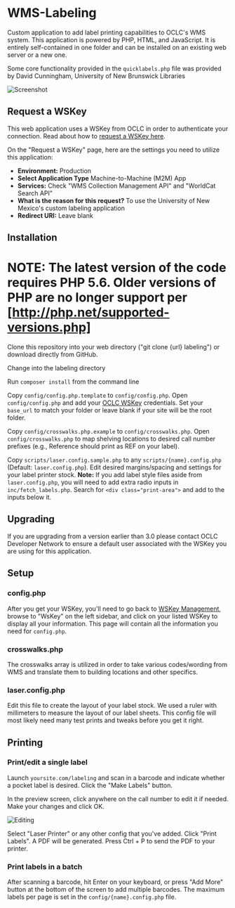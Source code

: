 # WMS-Labeling

Custom application to add label printing capabilities to OCLC's WMS system. This application is powered by PHP, HTML, and JavaScript. It is entirely self-contained in one folder and can be installed on an existing web server or a new one.

Some core functionality provided in the `quicklabels.php` file was provided by David Cunningham, University of New Brunswick Libraries

![Screenshot](img/example1.png)

## Request a WSKey

This web application uses a WSKey from OCLC in order to authenticate your connection. Read about how to [request a WSKey here][1].

On the "Request a WSKey" page, here are the settings you need to utilize this application:


* **Environment:** Production
* **Select Application Type** Machine-to-Machine (M2M) App
* **Services:** Check "WMS Collection Management API" and "WorldCat Search API"
* **What is the reason for this request?** To use the University of New Mexico's custom labeling application
* **Redirect URI:** Leave blank


## Installation

NOTE: The latest version of the code requires PHP 5.6. Older versions of PHP are no longer support per [http://php.net/supported-versions.php]
=======
Clone this repository into your web directory ("git clone {url} labeling") or download directly from GitHub.

Change into the labeling directory



Run `composer install` from the command line 

Copy `config/config.php.template` to `config/config.php`. Open `config/config.php` and add your [OCLC WSKey][3] credentials. Set your ```base_url``` to match your folder or leave blank if your site will be the root folder.

Copy `config/crosswalks.php.example` to `config/crosswalks.php`. Open `config/crosswalks.php` to map shelving locations to desired call number prefixes (e.g., Reference should print as REF on your label).

Copy `scripts/laser.config.sample.php` to any `scripts/{name}.config.php` (Default: `laser.config.php`). Edit desired margins/spacing and settings for your label printer stock. **Note:** If you add label style
files aside from `laser.config.php`, you will need to add extra radio inputs in `inc/fetch_labels.php`. Search for ```<div class="print-area">``` and add to the inputs below it.

## Upgrading
If you are upgrading from a version earlier than 3.0 please contact OCLC Developer Network to ensure a default user associated with the WSKey you are using for this application. 

## Setup

### config.php

After you get your WSKey, you'll need to go back to [WSKey Management][4], browse to "WsKey" on the left sidebar, and click on your listed WSKey to display all your information. This page will contain all the information you need for `config.php`.

### crosswalks.php

The crosswalks array is utilized in order to take various codes/wording from WMS and translate them to building locations and other specifics.

### laser.config.php

Edit this file to create the layout of your label stock. We used a ruler with millimeters to measure the layout of our label sheets. This config file will most likely need many test prints and tweaks before you get it right.

## Printing

### Print/edit a single label

Launch `yoursite.com/labeling` and scan in a barcode and indicate whether a pocket label is desired. Click the "Make Labels" button.

In the preview screen, click anywhere on the call number to edit it if needed. Make your changes and click OK.

![Editing](img/example2.png)

Select "Laser Printer" or any other config that you've added. Click "Print Labels". A PDF will be generated. Press Ctrl + P to send the PDF to your printer.

### Print labels in a batch

After scanning a barcode, hit Enter on your keyboard, or press "Add More" button at the bottom of the screen to add multiple barcodes. The maximum labels per page is set in the `config/{name}.config.php` file.

[1]: http://www.oclc.org/developer/develop/authentication/how-to-request-a-wskey.en.html
[2]: http://www.tcpdf.org/installation.php  
[3]: http://oclc.org/developer/develop/authentication/how-to-request-a-wskey.en.html
[4]: https://platform.worldcat.org/wskey/
